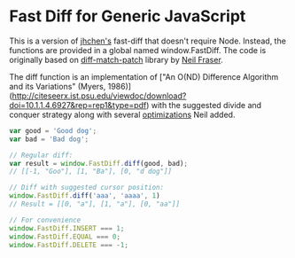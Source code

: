 # Fast Diff for Generic JavaScript

This is a version of [jhchen's](https://github.com/jhchen) fast-diff that doesn't require Node.
Instead, the functions are provided in a global named window.FastDiff. The code is originally
based on [diff-match-patch](https://code.google.com/p/google-diff-match-patch/) library by
[Neil Fraser](https://neil.fraser.name/).

The diff function is an implementation of
["An O(ND) Difference Algorithm and its Variations" (Myers, 1986)]
(http://citeseerx.ist.psu.edu/viewdoc/download?doi=10.1.1.4.6927&rep=rep1&type=pdf)
with the suggested divide and conquer strategy along with several
[optimizations](http://neil.fraser.name/news/2007/10/09/) Neil added.

```js
var good = 'Good dog';
var bad = 'Bad dog';

// Regular diff:
var result = window.FastDiff.diff(good, bad);
// [[-1, "Goo"], [1, "Ba"], [0, "d dog"]]

// Diff with suggested cursor position:
window.FastDiff.diff('aaa', 'aaaa', 1)
// Result = [[0, "a"], [1, "a"], [0, "aa"]]

// For convenience
window.FastDiff.INSERT === 1;
window.FastDiff.EQUAL === 0;
window.FastDiff.DELETE === -1;
```
